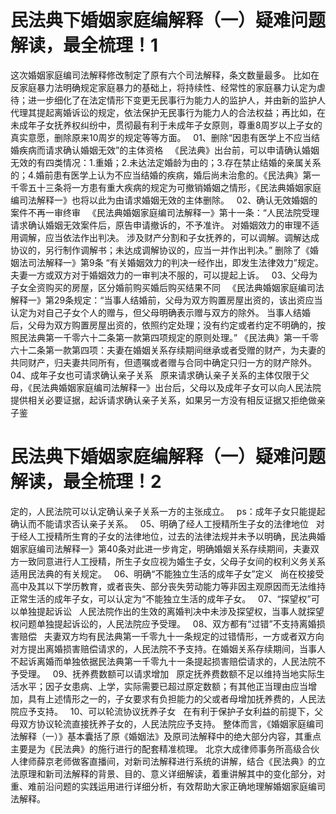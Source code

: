 # 民法典下婚姻家庭编解释（一）疑难问题解读，最全梳理！1


这次婚姻家庭编司法解释修改制定了原有六个司法解释，条文数量最多。
比如在反家庭暴力法明确规定家庭暴力的基础上，将持续性、经常性的家庭暴力认定为虐待；进一步细化了在法定情形下变更无民事行为能力人的监护人，并由新的监护人代理其提起离婚诉讼的规定，依法保护无民事行为能力人的合法权益；再比如，在未成年子女抚养权纠纷中，贯彻最有利于未成年子女原则，尊重8周岁以上子女的真实意愿，删除原来10周岁的规定等等方面。
 
01、删除“因患有医学上不应当结婚疾病而请求确认婚姻无效”的主体资格
 
《民法典》出台前，可以申请确认婚姻无效的有四类情况：1.重婚；2.未达法定婚龄为由的；3.存在禁止结婚的亲属关系的；4.婚前患有医学上认为不应当结婚的疾病，婚后尚未治愈的。《民法典》第一千零五十三条将一方患有重大疾病的规定为可撤销婚姻之情形，《民法典婚姻家庭编司法解释一》也将以此为由请求婚姻无效的主体删除。
 
02、确认无效婚姻的案件不再一审终审
 
《民法典婚姻家庭编司法解释一》第十一条：“人民法院受理请求确认婚姻无效案件后，原告申请撤诉的，不予准许。
对婚姻效力的审理不适用调解，应当依法作出判决。
涉及财产分割和子女抚养的，可以调解。调解达成协议的，另行制作调解书；未达成调解协议的，应当一并作出判决。”
删除了《婚姻法司法解释一》第9条 “有关婚姻效力的判决一经作出，即发生法律效力”规定。夫妻一方或双方对于婚姻效力的一审判决不服的，可以提起上诉。
 
03、父母为子女全资购买的房屋，区分婚前购买婚后购买结果不同
 
《民法典婚姻家庭编司法解释一》第29条规定：“当事人结婚前，父母为双方购置房屋出资的，该出资应当认定为对自己子女个人的赠与，但父母明确表示赠与双方的除外。
当事人结婚后，父母为双方购置房屋出资的，依照约定处理；没有约定或者约定不明确的，按照民法典第一千零六十二条第一款第四项规定的原则处理。”
《民法典》第一千零六十二条第一款第四项：夫妻在婚姻关系存续期间继承或者受赠的财产，为夫妻的共同财产，归夫妻共同所有，但遗嘱或者赠与合同中确定只归一方的财产除外。
 
04、成年子女也可请求确认亲子关系
 
原来请求确认亲子关系的主体仅限于父母，《民法典婚姻家庭编司法解释一》出台后，父母以及成年子女可以向人民法院提供相关必要证据，起诉请求确认亲子关系，如果另一方没有相反证据又拒绝做亲子鉴

# 民法典下婚姻家庭编解释（一）疑难问题解读，最全梳理！2

定的，人民法院可以认定确认亲子关系一方的主张成立。
 
ps：成年子女只能提起确认而不能请求否认亲子关系。
 
05、明确了经人工授精所生子女的法律地位
 
对于经人工授精所生育的子女的法律地位，过去的法律法规并未予以明确，民法典婚姻家庭编司法解释一》第40条对此进一步肯定，明确婚姻关系存续期间，夫妻双方一致同意进行人工授精，所生子女应视为婚生子女，父母子女间的权利义务关系适用民法典的有关规定。
 
06、明确“不能独立生活的成年子女”定义
 
尚在校接受高中及其以下学历教育，或者丧失、部分丧失劳动能力等非因主观原因而无法维持正常生活的成年子女，可以认定为“不能独立生活的成年子女。
 
07、“探望权”可以单独提起诉讼
 
人民法院作出的生效的离婚判决中未涉及探望权，当事人就探望权问题单独提起诉讼的，人民法院应予受理。
 
08、双方都有“过错”不支持离婚损害赔偿
 
夫妻双方均有民法典第一千零九十一条规定的过错情形，一方或者双方向对方提出离婚损害赔偿请求的，人民法院不予支持。在婚姻关系存续期间，当事人不起诉离婚而单独依据民法典第一千零九十一条提起损害赔偿请求的，人民法院不予受理。
 
09、抚养费数额可以请求增加
 
原定抚养费数额不足以维持当地实际生活水平；因子女患病、上学，实际需要已超过原定数额；有其他正当理由应当增加，具有上述情形之一的，子女要求有负担能力的父或者母增加抚养费的，人民法院应予支持。
 
10、可以轮流协议抚养子女
 
在有利于保护子女利益的前提下，父母双方协议轮流直接抚养子女的，人民法院应予支持。
整体而言，《婚姻家庭编司法解释（一）》基本囊括了原《婚姻法》及原司法解释中的绝大部分内容，其重点主要是为《民法典》的施行进行的配套精准梳理。
北京大成律师事务所高级合伙人律师薛京老师做客直播间，对新司法解释进行系统的讲解，结合《民法典》的立法原理和新司法解释的背景、目的、意义详细解读，着重讲解其中的变化部分，对重、难前沿问题的实践运用进行详细分析，有效帮助大家正确地理解婚姻家庭编司法解释。
 
 


